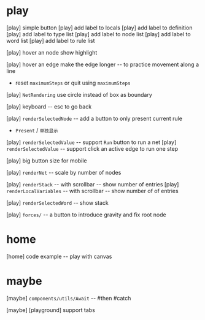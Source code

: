 # play

[play] simple button
[play] add label to locals
[play] add label to definition
[play] add label to type list
[play] add label to node list
[play] add label to word list
[play] add label to rule list

[play] hover an node show highlight

[play] hover an edge make the edge longer -- to practice movement along a line

- reset `maximumSteps` or quit using `maximumSteps`

[play] `NetRendering` use circle instead of box as boundary

[play] keyboard -- esc to go back

[play] `renderSelectedNode` -- add a button to only present current rule

- `Present` / `单独显示`

[play] `renderSelectedValue` -- support `Run` button to run a net
[play] `renderSelectedValue` -- support click an active edge to run one step

[play] big button size for mobile

[play] `renderNet` -- scale by number of nodes

[play] `renderStack` -- with scrollbar -- show number of entries
[play] `renderLocalVariables` -- with scrollbar -- show number of of entries

[play] `renderSelectedWord` -- show stack

[play] `forces/` -- a button to introduce gravity and fix root node

# home

[home] code example -- play with canvas

# maybe

[maybe] `components/utils/Await` -- #then #catch

[maybe] [playground] support tabs
